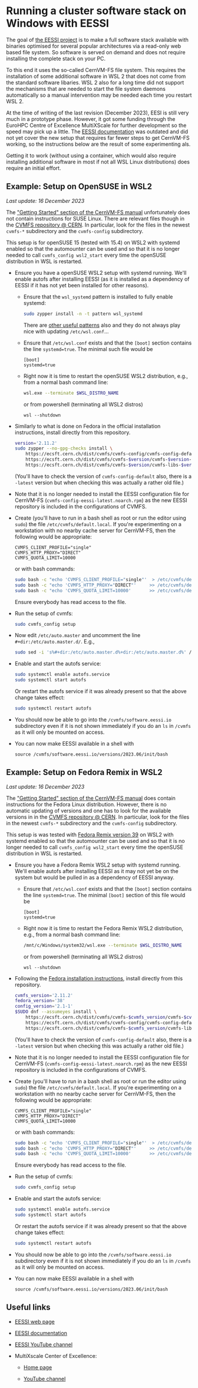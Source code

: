# Running a cluster software stack on Windows with EESSI

The goal of [the EESSI project](https://www.eessi-hpc.org/) is to 
make a full software stack available with binaries optimised for 
several popular architectures via a read-only web based file
system. So software is served on demand and does not require
installing the complete stack on your PC.

To this end it uses the so-called CernVM-FS file system. This requires
the installation of some additional software in WSL 2 that 
does not come from the standard software libaries. 
WSL 2 also for a long time did not support the mechanisms that are
needed to start the file system daemons automatically so a manual 
intervention may be needed each time you restart WSL 2. 

At the time of writing of the last revision (December 2023), EESI is still
very much in a prototype phase. However, it got some funding through
the EuroHPC Centre of Excellence MultiXScale for further development so the speed
may pick up a little.
The [EESSI documentation](https://www.eessi.io/docs/) was outdated and did not
yet cover the new setup that requires far fewer steps to get CernVM-FS working,
so the instructions below are the result of some experimenting als.

Getting it to work (without using a container, which would also
require installing additional software in most if not all WSL Linux
distributions) does require an initial effort.


## Example: Setup on OpenSUSE in WSL2

*Last update: 16 December 2023*

The ["Getting Started" section of the CernVM-FS manual](https://cvmfs.readthedocs.io/en/stable/cpt-quickstart.html)
unfortunately does not contain instructions for SUSE Linux.
There are relevant files though in the [CVMFS repository @ CERN](https://ecsft.cern.ch/dist/cvmfs/).
In particular, look for the files in the newest `cvmfs-*` subdirectory and the
`cvmfs-config` subdirectory.

This setup is for openSUSE 15 (tested with 15.4) on WSL2 with systemd enabled so
that the automounter can be used and so that it is no longer needed to call
`cvmfs_config wsl2_start` every time the openSUSE distribution in WSL is restarted.

-   Ensure you have a openSUSE WSL2 setup with systemd running. We'll enable
    autofs after installing EESSI (as it is installed as a dependency of 
    EESSI if it has not yet been installed for other reasons).

    -   Ensure that the `wsl_systemd` pattern is installed to fully enable systemd:

        ``` bash
        sudo zypper install -n -t pattern wsl_systemd
        ```

        There are [other useful patterns](https://en.opensuse.org/openSUSE:WSL)
        also and they do not always play nice with updating `/etc/wsl.conf`...

    -   Ensure that `/etc/wsl.conf` exists and that the `[boot]` section contains the 
        line `systemd=true`. The minimal such file would be

        ``` text
        [boot]
        systemd=true
        ```

    -   Right now it is time to restart the openSUSE WSL2 distribution, e.g., 
        from a normal bash command line:

        ``` bash
        wsl.exe --terminate $WSL_DISTRO_NAME
        ```

        or from powershell (terminating all WSL2 distros)

        ``` text
        wsl --shutdown
        ```

-   Similarly to what is done on Fedora in the official installation instructions, 
    install directly from this repository.

    ``` bash
    version='2.11.2'
    sudo zypper --no-gpg-checks install \
        https://ecsft.cern.ch/dist/cvmfs/cvmfs-config/cvmfs-config-default-2.1-1.noarch.rpm \
        https://ecsft.cern.ch/dist/cvmfs/cvmfs-$version/cvmfs-$version-1.sle15.x86_64.rpm \
        https://ecsft.cern.ch/dist/cvmfs/cvmfs-$version/cvmfs-libs-$version-1.sle15.x86_64.rpm
    ```

    (You'll have to check the version of `cvmfs-config-default` also, there is a `-latest` version
    but when checking this was actually a rather old file.)

-   Note that it is no longer needed to install the EESSI configuration file for CernVM-FS
    (`cvmfs-config-eessi-latest.noarch.rpm`) as the new EESSI repository is included in
    the configurations of CVMFS.

-   Create (you'll have to run in a bash shell as root or run the editor using `sudo`) the file
    `/etc/cvmfs/default.local`. If you're experimenting on a workstation with no nearby cache 
    server for CernVM-FS, then the following would be appropriate:

    ``` text
    CVMFS_CLIENT_PROFILE="single"
    CVMFS_HTTP_PROXY="DIRECT"
	CVMFS_QUOTA_LIMIT=10000
    ```

    or with bash commands:

    ``` bash
    sudo bash -c "echo 'CVMFS_CLIENT_PROFILE="single"'  > /etc/cvmfs/default.local"
    sudo bash -c "echo 'CVMFS_HTTP_PROXY="DIRECT"'     >> /etc/cvmfs/default.local"
    sudo bash -c "echo 'CVMFS_QUOTA_LIMIT=10000'       >> /etc/cvmfs/default.local"
    ```

    Ensure everybody has read access to the file.

-   Run the setup of cvmfs:

    ``` bash
    sudo cvmfs_config setup
    ```

-   Now edit `/etc/auto.master` and uncomment the line
    `#+dir:/etc/auto.master.d/`. E.g.,

    ``` bash
    sudo sed -i 's%#+dir:/etc/auto.master.d%+dir:/etc/auto.master.d%' /etc/auto.master
    ```

-   Enable and start the autofs service:

    ``` bash
    sudo systemctl enable autofs.service
    sudo systemctl start autofs
    ```

    Or restart the autofs service if it was already present so that the above change takes effect:
  
    ``` bash
    sudo systemctl restart autofs
    ```

-   You should now be able to go into the `/cvmfs/software.eessi.io` subdirectory even if it is
    not shown immediately if you do an `ls` in `/cvmfs` as it will only be mounted on access.

-   You can now make EESSI available in a shell with

    ```
    source /cvmfs/software.eessi.io/versions/2023.06/init/bash
    ```

## Example: Setup on Fedora Remix in WSL2

*Last update: 16 December 2023*

The ["Getting Started" section of the CernVM-FS manual](https://cvmfs.readthedocs.io/en/stable/cpt-quickstart.html)
does contain instructions for the Fedora Linux distribution. However, there is no automatic
updating of versions and one has to look for the available versions in 
in the [CVMFS repository @ CERN](https://ecsft.cern.ch/dist/cvmfs/).
In particular, look for the files in the newest `cvmfs-*` subdirectory and the
`cvmfs-config` subdirectory.

This setup is was tested with
[Fedora Remix version 39](https://www.whitewaterfoundry.com/fedora-remix-for-wsl)
on WSL2 with systemd enabled so
that the automounter can be used and so that it is no longer needed to call
`cvmfs_config wsl2_start` every time the openSUSE distribution in WSL is restarted.

-   Ensure you have a Fedora Remix WSL2 setup with systemd running. We'll enable
    autofs after installing EESSI as it may not yet be on the system but would
    be pulled in as a dependency of EESSI anyway.

    -   Ensure that `/etc/wsl.conf` exists and that the `[boot]` section contains the 
        line `systemd=true`. The minimal `[boot]` section of this file would be

        ``` text
        [boot]
        systemd=true
        ```

    -   Right now it is time to restart the Fedora Remix WSL2 distribution, e.g., 
        from a normal bash command line:

        ``` bash
        /mnt/c/Windows/system32/wsl.exe --terminate $WSL_DISTRO_NAME
        ```

        or from powershell (terminating all WSL2 distros)

        ``` text
        wsl --shutdown
        ```

-   Following the [Fedora installation instructions](https://cvmfs.readthedocs.io/en/stable/cpt-quickstart.html#linux), 
    install directly from this repository.

    ``` bash
    cvmfs_version='2.11.2'
    fedora_version='38'
    config_version='2.1-1'
    $SUDO dnf --assumeyes install \
        https://ecsft.cern.ch/dist/cvmfs/cvmfs-$cvmfs_version/cvmfs-$cvmfs_version-1.fc$fedora_version.x86_64.rpm \
        https://ecsft.cern.ch/dist/cvmfs/cvmfs-config/cvmfs-config-default-$config_version.noarch.rpm \
        https://ecsft.cern.ch/dist/cvmfs/cvmfs-$cvmfs_version/cvmfs-libs-$cvmfs_version-1.fc$fedora_version.x86_64.rpm
    ```

    (You'll have to check the version of `cvmfs-config-default` also, there is a `-latest` version
    but when checking this was actually a rather old file.)

-   Note that it is no longer needed to install the EESSI configuration file for CernVM-FS
    (`cvmfs-config-eessi-latest.noarch.rpm`) as the new EESSI repository is included in
    the configurations of CVMFS.

-   Create (you'll have to run in a bash shell as root or run the editor using `sudo`) the file
    `/etc/cvmfs/default.local`. If you're experimenting on a workstation with no nearby cache 
    server for CernVM-FS, then the following would be appropriate:

    ``` text
    CVMFS_CLIENT_PROFILE="single"
    CVMFS_HTTP_PROXY="DIRECT"
	CVMFS_QUOTA_LIMIT=10000
    ```

    or with bash commands:

    ``` bash
    sudo bash -c "echo 'CVMFS_CLIENT_PROFILE="single"'  > /etc/cvmfs/default.local"
    sudo bash -c "echo 'CVMFS_HTTP_PROXY="DIRECT"'     >> /etc/cvmfs/default.local"
    sudo bash -c "echo 'CVMFS_QUOTA_LIMIT=10000'       >> /etc/cvmfs/default.local"
    ```

    Ensure everybody has read access to the file.

-   Run the setup of cvmfs:

    ``` bash
    sudo cvmfs_config setup
    ```

-   Enable and start the autofs service:

    ``` bash
    sudo systemctl enable autofs.service
    sudo systemctl start autofs
    ```

    Or restart the autofs service if it was already present so that the above change takes effect:
  
    ``` bash
    sudo systemctl restart autofs
    ```

-   You should now be able to go into the `/cvmfs/software.eessi.io` subdirectory even if it is
    not shown immediately if you do an `ls` in `/cvmfs` as it will only be mounted on access.

-   You can now make EESSI available in a shell with

    ```
    source /cvmfs/software.eessi.io/versions/2023.06/init/bash
    ```


## Useful links

-   [EESSI web page](https://eessi.io)

-   [EESSI documentation](https://www.eessi.io/docs/)

-   [EESSI YouTube channel](https://www.youtube.com/@eessi_community)

-   MultiXscale Center of Excellence:

    -   [Home page](https://www.multixscale.eu/)

    -   [YouTube channel](https://www.youtube.com/@MultiXscale)

